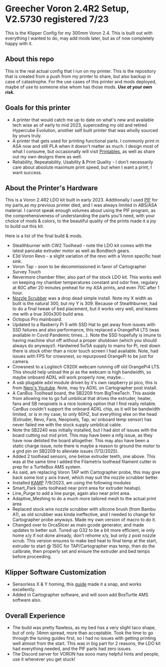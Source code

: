 # Greecher Voron 2.4R2 Setup, V2.5730 registered 7/23

This is the Klipper Config for my 300mm Voron 2.4. This is built out with everything I wanted to do, may add mods later, but as of now completely happy with it.

## About this repo

This is the real actual config that I run on my printer. This is the repository that is created from a push from my printer to share, but also backup in case of catastrophe.  For the use cases of this printer and mods deployed, maybe of use to someone else whom has those mods. ***Use at your own risk.***

## Goals for this printer
* A printer that would catch me up to date on what's new and available tech wise as of early to mid 2023, superceding my old and retired Hypercube Evolution, another self built printer that was wholly sourced by yours truly.
* A printer that gets used for printing functional parts. I commonly print in ASA now and still PLA when it doesn't matter as much.  I design most of what I consume, but occasionally will visit [Printables](https://www.printables.com), as well as share out my own designs there as well.
* Reliability, Repeatability, Usability & Print Quality - I don't necessarily care about absolute maximum print speed, but when I want a print, I want success.

## About the Printer's Hardware

This is a Voron 2.4R2 LDO kit built in early 2023.  Additionally I used [PIF](https://pif.voron.dev/) for my parts,as my previous printer died, and I was always limited in ABS/ASA material.  I cannot speak enough volumes about using the PIF program, as the comprehensiveness of understanding the parts you'll need, with your choice of mods & colors, to the beautiful quality of the prints made it a joy to build out this kit.

Here is a list of the final build & mods.

* Stealthburner with CW2 Toolhead - note the LDO kit comes with the latest pancake extruder motor as well as Bondtech gears.
* E3d Voron Revo - a slight variation of the revo with a Voron specific heat sink.
* Voron Tap - soon to be decommissioned in favor of Cartographer Survey Touch
* Nevermore chamber filter, also part of the stock LDO kit.  This works well on keeping my chamber temperatures constant and odor free, regulary at 60C after 20 minutes preheat for my ASA prints, and even 70C after 1 hour.
* [Nozzle Scrubber](https://www.teamfdm.com/files/file/188-decontaminator-purge-bucket/) was a drop dead simple install.  Note my X width as built is the natural 300, but my Y is 309.  Because of Stealthburner, had to do a final tweak of bed placement, but it works very well, and leaves me with a true 300x300 build area. 
* Octopus Pro mainboard.
* Updated to a Rasberry Pi 5 with SSD Hat to get away from issues with SSD failures and also performance, this replaced a OrangePi4 LTS (was available in Covid Pandemic times...).  Note the SSD hopefully is imune to having machine shut off without a proper shutdown (which you should always do anyways!).  Hardwired 5v/5A supply to mains for Pi, rest down there is stock other than a nicer touch screen I had available.  Note, had issues with FPS for crowsnest, so repurposed OrangePi to be just for camera.
* Crowsnest to a Logitech C920X webcam running off old OrangePi4 LTS.  This should help unload the pi as the webcam is high bandwidth, so maybe onboard ADXL will work properly now, maybe...
* A usb plugable adxl module driven by it's own raspberry pi pico, this is from [Nero's Youtube](https://www.youtube.com/watch?v=W_VHbT_tsZw&ab_channel=NERO3D).  Note, may try ADXL on Cartographer post install.
* A CanBus Toolhead board, the SB2209 from BigTreeTech.  This asside from allowing me to go full umbilical that drives the extruder, heater, fans and SB neopixels is a nice looking option that I find really reliable.  CanBus couldn't support the onboard ADXL chip, as it will be bandwidth limited, or is in my case, to only 60HZ, but everything else on the head (Extruder, Revo, Fans, Neopixels, Tap, w/ onboard temp sensor) has never failed me with the stock supply umbilical cable.
* Note the SB2240 was initially installed, but I had alot of issues with the board cutting out mid print.  This may have been a mfg issue, as they have now delisted the board altogether.  This may also have been a static charge issue, note there is maybe a reason to ground the motor to a gnd pin on SB2209 to alleviate issues (1/12/2025).
* Added 2 toolhead sensors, one below extruder teeth, one above.  This was at the same time I added the Filametrix toolhead filament cutter in prep for a TurtleBox AMS system.
* As said, am replacing Voron TAP with Cartographer probe, this may give back some lost y axis travel, which may suit the nozzle scrubber better.
* Installed [KAMP](https://github.com/kyleisah/Klipper-Adaptive-Meshing-Purging/blob/main/README.md) 7/9/2023, am using the following modules
*   Smart_Park (sets toolhead near print area for extruder heatup).
*   Line_Purge to add a line purge, again also near print area.
*   Adaptive_Meshing to do a much more tailored mesh to the actual print area
* Replaced stock wire nozzle scrubber with silicone brush (from Bambu A1), as old scrubber was kinda ineffective, and I needed to change for Cartographer probe anyways.  Made my own version of macro to do it.
* Changed over to OrcaSlicer as main gcode generator, and made updates to better suit.  Tuned up G32 to be a bit more efficient, ie only home x/y if not done already, don't rehome x/y, but only z post nozzle scrub.  This version ensures to make bed heat to final temp at the start, extruder to start @ 150C for TAP/Cartographer max temp, then do the calibrate, then properly set and ensure the extruder and bed temps before proceeding.

## Klipper Software Customization
* Sensorless X & Y homing, this [guide](https://docs.vorondesign.com/community/howto/clee/sensorless_xy_homing.html) made it a snap, and works excellently.
* Added in Cartographer software, and will soon add BoxTurtle AMS software also.

## Overall Experience
* The build was pretty flawless, as my bed has a very slight taco shape, but of only .14mm spread, more than acceptable.  Took the time to go through the tuning guides first, so I had no issues with getting printing well almost from the start.  This was in big part for 2 reasons, the LDO kit had everything needed, and the PIF parts had zero issues.
* The Discord server for VORON has sooo many helpful hints and people, use it whenever you get stuck!

